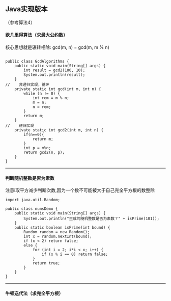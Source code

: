 ## Java实现版本
（参考算法4）

#### 欧几里得算法（求最大公约数）

核心思想就是辗转相除: gcd(m, n) = gcd(m, m % n)
```

public class GcdAlgorithms {
    public static void main(String[] args) {
        int result = gcd2(100, 10);
        System.out.println(result);
    }
//    非递归实现，循环
    private static int gcd(int m, int n) {
        while (n != 0) {
            int rem = m % n;
            m = n;
            n = rem;
        }
        return m;
    }
//    递归实现
    private static int gcd2(int m, int n) {
        if(n==0){
            return m;
        }
        int p = m%n;
        return gcd2(n, p);
    }
}
```
---

#### 判断随机整数是否为素数

注意i取平方减少判断次数,因为一个数不可能被大于自己完全平方根的数整除
```
import java.util.Random;

public class numsDemo {
    public static void main(String[] args) {
        System.out.println("生成的随机整数是否为素数？" + isPrime(101));
    }
    public static boolean isPrime(int bound) {
        Random random = new Random();
        int x = random.nextInt(bound);
        if (x < 2) return false;
        else {
            for (int i = 2; i*i < x; i++) {
                if (x % i == 0) return false;
            }
            return true;
        }
    }
}
```
---
#### 牛顿迭代法（求完全平方根）


